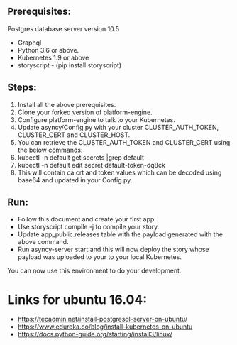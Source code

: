## Prerequisites:

Postgres database server version 10.5
- Graphql
- Python 3.6 or above.
- Kubernetes 1.9 or above
- storyscript - (pip install storyscript)

## Steps:
1. Install all the above prerequisites.
2. Clone your forked version of platform-engine.
3. Configure platform-engine to talk to your Kubernetes.
4. Update asyncy/Config.py with your cluster CLUSTER_AUTH_TOKEN, CLUSTER_CERT and CLUSTER_HOST.
5. You can retrieve the CLUSTER_AUTH_TOKEN and CLUSTER_CERT using the below commands:
6. kubectl -n default get secrets  |grep default
7. kubectl -n default edit secret default-token-dq8ck
8. This will contain ca.crt and token values which can be decoded using base64 and updated in your Config.py.

## Run:
- Follow this document and create your first app.
- Use storyscript compile -j to compile your story.
- Update app_public.releases table with the payload generated with the above command.
- Run asyncy-server start and this will now deploy the story whose payload was uploaded to your  to your local Kubernetes. 

You can now use this environment to do your development.

# Links for ubuntu 16.04:
- https://tecadmin.net/install-postgresql-server-on-ubuntu/
- https://www.edureka.co/blog/install-kubernetes-on-ubuntu
- https://docs.python-guide.org/starting/install3/linux/






